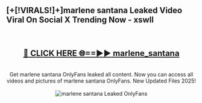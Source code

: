 <h2>[+[!VIRALS!]+]marlene santana Leaked Video Viral On Social X Trending Now - xswll</h2>
<br>
<div align="center">
<h2><a href="https://libra.edu.pl?marlene_santana" rel="nofollow">🔴 CLICK HERE 🌐==►► marlene_santana</a></h2>
<br>
Get marlene santana OnlyFans leaked all content. Now you can access all videos and pictures of marlene santana OnlyFans. New Updated Files 2025!
<br>
<br>
<a href="https://libra.edu.pl?marlene_santana" rel="nofollow" data-target="animated-image.originalLink"><img src="https://i.ibb.co.com/WyWwxjT/player-gif2.gif" alt="marlene santana Leaked OnlyFans" style="max-width: 100%; display: inline-block;" data-target="animated-image.originalImage"></a>
</div>
<br>